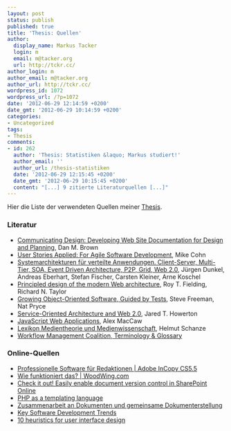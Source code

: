 ```yaml
---
layout: post
status: publish
published: true
title: 'Thesis: Quellen'
author:
  display_name: Markus Tacker
  login: m
  email: m@tacker.org
  url: http://tckr.cc/
author_login: m
author_email: m@tacker.org
author_url: http://tckr.cc/
wordpress_id: 1072
wordpress_url: /?p=1072
date: '2012-06-29 12:14:59 +0200'
date_gmt: '2012-06-29 10:14:59 +0200'
categories:
- Uncategorized
tags:
- Thesis
comments:
- id: 262
  author: 'Thesis: Statistiken &laquo; Markus studiert!'
  author_email: ''
  author_url: /thesis-statistiken
  date: '2012-06-29 12:15:45 +0200'
  date_gmt: '2012-06-29 10:15:45 +0200'
  content: "[...] 9 zitierte Literaturquellen [...]"
---
```

<p>Hier die Liste der verwendeten Quellen meiner <a href="/thesis-abstract">Thesis</a>.</p>
<h3>Literatur</h3>
<ul>
<li><a href="http://l.tckr.cc/MuMNdv">Communicating Design: Developing Web Site Documentation for Design and Planning</a>, Dan M. Brown</li>
<li><a href="http://l.tckr.cc/LFios2">User Stories Applied: For Agile Software Development</a>, Mike Cohn</li>
<li><a href="http://l.tckr.cc/MFoWUR">Systemarchitekturen für verteilte Anwendungen. Client-Server, Multi-Tier, SOA, Event Driven Architecture, P2P, Grid, Web 2.0</a>, Jürgen Dunkel, Andreas Eberhart, Stefan Fischer, Carsten Kleiner, Arne Koschel</li>
<li><a href="http://l.tckr.cc/LUhQep">Principled design of the modern Web architecture</a>, Roy T. Fielding, Richard N. Taylor</li>
<li><a href="http://l.tckr.cc/OEf9mv">Growing Object-Oriented Software, Guided by Tests</a>, Steve Freeman, Nat Pryce</li>
<li><a href="http://l.tckr.cc/KHni3r">Service-Oriented Architecture and Web 2.0</a>, Jared T. Howerton</li>
<li><a href="http://l.tckr.cc/KHnmQS">JavaScript Web Applications</a>, Alex MacCaw</li>
<li><a href="http://l.tckr.cc/KHnxf4">Lexikon Medientheorie und Medienwissenschaft</a>, Helmut Schanze</li>
<li><a href="http://l.tckr.cc/KHnzTZ">Workflow Management Coalition, Terminology & Glossary</a></li>
</ul>
<h3>Online-Quellen</h3>
<ul>
<li><a href="http://l.tckr.cc/HMQNo8">Professionelle Software für Redaktionen | Adobe InCopy CS5.5</a></li>
<li><a href="http://l.tckr.cc/HJMWTI">Wie funktioniert das? | WoodWing.com</a></li>
<li><a href="http://l.tckr.cc/IUMZQu">Check it out! Easily enable document version control in SharePoint Online</a></li>
<li><a href="http://l.tckr.cc/KG5ZSR">PHP as a templating language</a></li>
<li><a href="http://l.tckr.cc/Ja5QX0">Zusammenarbeit an Dokumenten und gemeinsame Dokumenterstellung</a></li>
<li><a href="http://l.tckr.cc/II1jNz">Key Software Development Trends</a></li>
<li><a href="http://l.tckr.cc/IWoaFd">10 heuristics for user interface design</a></li>
</ul>
